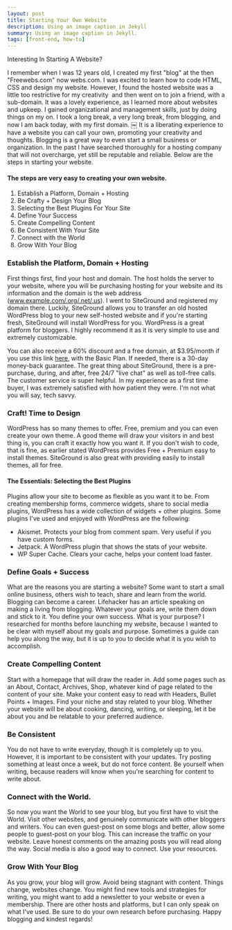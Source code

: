 ```yaml
---
layout: post
title: Starting Your Own Website
description: Using an image caption in Jekyll
summary: Using an image caption in Jekyll.
tags: [front-end, how-to]
---
```


Interesting In Starting A Website?

I remember when I was 12 years old, I created my first "blog" at the then "Freewebs.com" now webs.com. I was excited to learn how to code HTML, CSS and design my website. However, I found the hosted website was a little too restrictive for my creativity  and then went on to join a friend, with a sub-domain. It was a lovely experience, as I learned more about websites and upkeep. I gained organizational and management skills, just by doing things on my on. I took a long break, a very long break, from blogging, and now I am back today, with my first domain.
￼
It is a liberating experience to have a website you can call your own, promoting your creativity and thoughts. Blogging is a great way to even start a small business or organization.
In the past I have searched thoroughly for a hosting company that will not overcharge, yet still be reputable and reliable. Below are the steps in starting your website.

#### The steps are very easy to creating your own website.
1. Establish a Platform, Domain + Hosting
2. Be Crafty + Design Your Blog
3. Selecting the Best Plugins For Your Site
4. Define Your Success
5. Create Compelling Content
6. Be Consistent With Your Site
7. Connect with the World
8. Grow With Your Blog
 
### Establish the Platform, Domain + Hosting
First things first, find your host and domain. The host holds the server to your website, where you will be purchasing hosting for your website and its information and the domain is the web address (www.example.com/.org/.net/.us). I went to SiteGround and registered my domain there. Luckily, SiteGround allows you to transfer an old hosted WordPress blog to your new self-hosted website and if you're starting fresh, SiteGround will install WordPress for you. WordPress is a great platform for bloggers. I highly recommend it as it is very simple to use and extremely customizable.

You can also receive a 60% discount and a free domain, at $3.95/month if you use this link [here](https://www.siteground.com/recommended?referrer_id=7237330), with the Basic Plan. If needed, there is a 30-day money-back guarantee. The great thing about SiteGround, there is a pre-purchase, during, and after, free 24/7 "live chat" as well as toll-free calls. The customer service is super helpful. In my experience as a first time buyer, I was extremely satisfied with how patient they were. I'm not what you will say, tech savvy.

### Craft! Time to Design
WordPress has so many themes to offer. Free, premium and you can even create your own theme. A good theme will draw your visitors in and best thing is, you can craft it exactly how you want it. If you don't wish to code, that is fine, as earlier stated WordPress provides Free + Premium easy to install themes. SiteGround is also great with providing easily to install themes, all for free.

#### The Essentials: Selecting the Best Plugins
Plugins allow your site to become as flexible as you want it to be. From creating membership forms, commerce widgets, share to social media plugins, WordPress has a wide collection of widgets + other plugins. Some plugins I've used and enjoyed with WordPress are the following:
* Akismet. Protects your blog from comment spam. Very useful if you have custom forms.
* Jetpack. A WordPress plugin that shows the stats of your website.
* WP Super Cache. Clears your cache, helps your content load faster.
  
### Define Goals + Success
What are the reasons you are starting a website? Some want to start a small online business, others wish to teach, share and learn from the world. Blogging can become a career. Lifehacker has an article speaking on making a living from blogging. Whatever your goals are, write them down and stick to it. You define your own success. What is your purpose? I researched for months before launching my website, because I wanted to be clear with myself about my goals and purpose. Sometimes a guide can help you along the way, but it is up to you to decide what it is you wish to accomplish.

### Create Compelling Content 
Start with a homepage that will draw the reader in. Add some pages such as an About, Contact, Archives, Shop, whatever kind of page related to the content of your site. Make your content easy to read with Headers, Bullet Points + Images. Find your niche and stay related to your blog. Whether your website will be about cooking, dancing, writing, or sleeping, let it be about you and be relatable to your preferred audience.

### Be Consistent 
You do not have to write everyday, though it is completely up to you. However, it is important to be consistent with your updates. Try posting something at least once a week, but do not force content. Be yourself when writing, because readers will know when you're searching for content to write about.

### Connect with the World. 
So now you want the World to see your blog, but you first have to visit the World. Visit other websites, and genuinely communicate with other bloggers and writers. You can even guest-post on some blogs and better, allow some people to guest-post on your blog. This can increase the traffic on your website. Leave honest comments on the amazing posts you will read along the way. Social media is also a good way to connect. Use your resources.

### Grow With Your Blog
As you grow, your blog will grow. Avoid being stagnant with content. Things change, websites change. You might find new tools and strategies for writing, you might want to add a newsletter to your website or even a membership.
There are other hosts and platforms, but I can only speak on what I've used. Be sure to do your own research before purchasing. Happy blogging and kindest regards!
